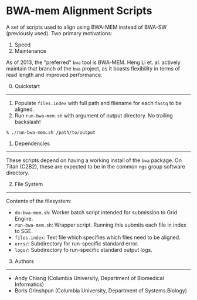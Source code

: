 BWA-mem Alignment Scripts
=========================


A set of scripts used to align using BWA-MEM instead of BWA-SW (previously used). Two primary motivations:

 1. Speed
 2. Maintenance

As of 2013, the "preferred" `bwa` tool is BWA-MEM. Heng Li et. al. actively maintain that branch of the `bwa` project, as it boasts flexibility in terms of read length and improved performance.


0. Quickstart
-------------

 1. Populate `files.index` with full path and filename for each `fastq` to be aligned.
 2. Run `run-bwa-mem.sh` with argument of output directory. No trailing backslash!

```
% ./run-bwa-mem.sh /path/to/output
```


1. Dependencies
---------------

These scripts depend on having a working install of the `bwa` package. On Titan (C2B2), these are expected to be in the common `ngs` group software directory.


2. File System
--------------

Contents of the filesystem:

 - `do-bwa-mem.sh`: Worker batch script intended for submission to Grid Engine.
 - `run-bwa-mem.sh`: Wrapper script. Running this submits each file in index to SGE.
 - `files.index`: Text file which specifies which files need to be aligned.
 - `errs/`: Subdirectory for run-specific standard error.
 - `logs/`: Subdirectory fo run-specific standard output logs.


3. Authors
----------

 - Andy Chiang (Columbia University, Department of Biomedical Informatics)
 - Boris Grinshpun (Columbia University, Department of Systems Biology)

